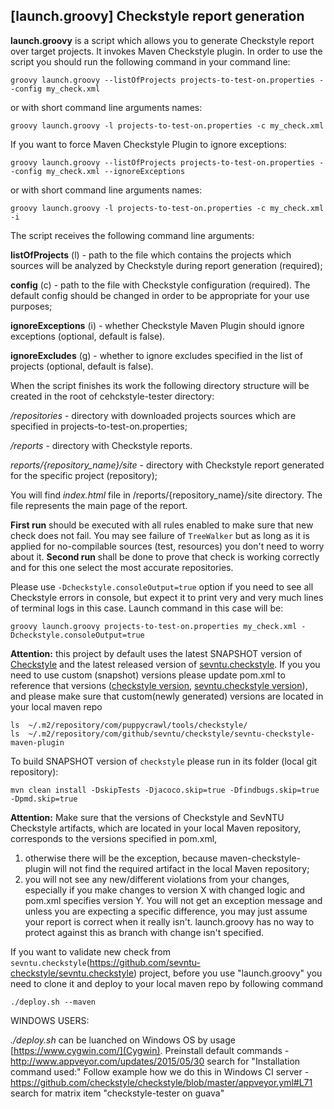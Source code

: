 ## [launch.groovy] Checkstyle report generation

**launch.groovy** is a script which allows you to generate Checkstyle report over target projects. It invokes Maven Checkstyle plugin. In order to use the script you should run the following command in your command line:

```
groovy launch.groovy --listOfProjects projects-to-test-on.properties --config my_check.xml
```

or with short command line arguments names:

```
groovy launch.groovy -l projects-to-test-on.properties -c my_check.xml
```

If you want to force Maven Checkstyle Plugin to ignore exceptions:

```
groovy launch.groovy --listOfProjects projects-to-test-on.properties --config my_check.xml --ignoreExceptions
```

or with short command line arguments names:

```
groovy launch.groovy -l projects-to-test-on.properties -c my_check.xml -i
```

The script receives the following command line arguments:

**listOfProjects** (l) - path to the file which contains the projects which sources will be analyzed by Checkstyle during report generation (required);

**config** (c) - path to the file with Checkstyle configuration (required). The default config should be changed in order to be appropriate for your use purposes;

**ignoreExceptions** (i) - whether Checkstyle Maven Plugin should ignore exceptions (optional, default is false).

**ignoreExcludes** (g) - whether to ignore excludes specified in the list of projects (optional, default is false).

When the script finishes its work the following directory structure will be created in the root of cehckstyle-tester directory:

*/repositories* - directory with downloaded projects sources which are specified in projects-to-test-on.properties;

*/reports* - directory with Checkstyle reports. 

*reports/{repository_name}/site* - directory with Checkstyle report generated for the specific project (repository);

You will find *index.html* file in /reports/{repository_name}/site directory. The file represents the main page of the report.

**First run** should be executed with all rules enabled to make sure that new check does not fail. 
You may see failure of `TreeWalker` but as long as it is applied for no-compilable sources (test, resources) you don't need to worry about it.  **Second run** shall be done to prove that check is working correctly and for this one select the most accurate repositories.

Please use `-Dcheckstyle.consoleOutput=true` option if you need to see all Checkstyle errors in console, but expect it to print very and very much lines of terminal logs in this case. Launch command in this case will be:

```
groovy launch.groovy projects-to-test-on.properties my_check.xml -Dcheckstyle.consoleOutput=true
```

**Attention:** this project by default uses the latest SNAPSHOT version of [Checkstyle](https://github.com/checkstyle/contribution/search?utf8=%E2%9C%93&q=path%3Acheckstyle-tester+filename%3Apom.xml+%22checkstyle.version%22&type=) and the latest released version of [sevntu.checkstyle](https://github.com/checkstyle/contribution/search?utf8=%E2%9C%93&q=path%3Acheckstyle-tester+filename%3Apom.xml+%22sevntu.checkstyle.version%22&type=).
If you you need to use custom (snapshot) versions please update pom.xml to reference that versions ([checkstyle version](https://github.com/checkstyle/contribution/blob/35d35dfcc48e2022403231e41aac8bf96126acc9/checkstyle-tester/pom.xml#L15), [sevntu.checkstyle version](https://github.com/checkstyle/contribution/blob/35d35dfcc48e2022403231e41aac8bf96126acc9/checkstyle-tester/pom.xml#L16)), and please make sure that custom(newly generated) versions are located in your local maven repo 

```
ls  ~/.m2/repository/com/puppycrawl/tools/checkstyle/
ls  ~/.m2/repository/com/github/sevntu/checkstyle/sevntu-checkstyle-maven-plugin
```

To build SNAPSHOT version of `checkstyle` please run in its folder (local git repository):

```
mvn clean install -DskipTests -Djacoco.skip=true -Dfindbugs.skip=true -Dpmd.skip=true
```

**Attention:** 
Make sure that the versions of Checkstyle and SevNTU Checkstyle artifacts, which are located in your local Maven repository, corresponds to the versions specified in pom.xml,
1) otherwise there will be the exception, because maven-checkstyle-plugin will not find the required artifact in the local Maven repository;
2) you will not see any new/different violations from your changes, especially if you make changes to version X with changed logic and pom.xml specifies version Y. 
You will not get an exception message and unless you are expecting a specific difference, you may just assume your report is correct when it really isn't.
launch.groovy has no way to protect against this as branch with change isn't specified.

If you want to validate new check from `sevntu.checkstyle`(https://github.com/sevntu-checkstyle/sevntu.checkstyle) project, 
before you use "launch.groovy" you need to clone it and deploy to your local maven repo by following command

```
./deploy.sh --maven
```

WINDOWS USERS:

*./deploy.sh* can be luanched on Windows OS by usage [https://www.cygwin.com/](Cygwin).
Preinstall default commands - http://www.appveyor.com/updates/2015/05/30 search for "Installation command used:"
Follow example how we do this in Windows CI server - https://github.com/checkstyle/checkstyle/blob/master/appveyor.yml#L71 search for matrix item "checkstyle-tester on guava"
